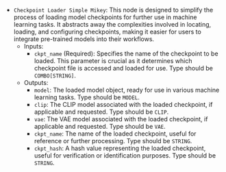 - `Checkpoint Loader Simple Mikey`: This node is designed to simplify the process of loading model checkpoints for further use in machine learning tasks. It abstracts away the complexities involved in locating, loading, and configuring checkpoints, making it easier for users to integrate pre-trained models into their workflows.
    - Inputs:
        - `ckpt_name` (Required): Specifies the name of the checkpoint to be loaded. This parameter is crucial as it determines which checkpoint file is accessed and loaded for use. Type should be `COMBO[STRING]`.
    - Outputs:
        - `model`: The loaded model object, ready for use in various machine learning tasks. Type should be `MODEL`.
        - `clip`: The CLIP model associated with the loaded checkpoint, if applicable and requested. Type should be `CLIP`.
        - `vae`: The VAE model associated with the loaded checkpoint, if applicable and requested. Type should be `VAE`.
        - `ckpt_name`: The name of the loaded checkpoint, useful for reference or further processing. Type should be `STRING`.
        - `ckpt_hash`: A hash value representing the loaded checkpoint, useful for verification or identification purposes. Type should be `STRING`.
